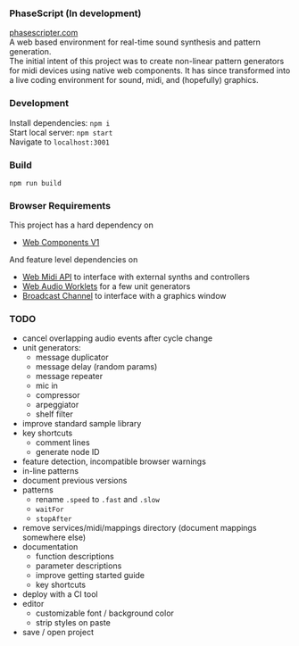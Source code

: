 ### PhaseScript (In development)
[phasescripter.com](https://phasescripter.com)  
A web based environment for real-time sound synthesis and pattern generation.  
The initial intent of this project was to create non-linear pattern generators for midi devices using native web components. It has since transformed into a live coding environment for sound, midi, and (hopefully) graphics.

### Development
Install dependencies: `npm i`  
Start local server: `npm start`  
Navigate to `localhost:3001`

### Build
`npm run build`

### Browser Requirements
This project has a hard dependency on
* [Web Components V1](https://caniuse.com/#feat=custom-elementsv1)

And feature level dependencies on
* [Web Midi API](https://caniuse.com/#feat=midi) to interface with external synths and controllers
* [Web Audio Worklets](https://developer.mozilla.org/en-US/docs/Web/API/Worklet) for a few unit generators
* [Broadcast Channel](https://caniuse.com/#feat=broadcastchannel) to interface with a graphics window

### TODO
  * cancel overlapping audio events after cycle change
  * unit generators:
    - message duplicator
    - message delay (random params)
    - message repeater
    - mic in
    - compressor
    - arpeggiator
    - shelf filter
  * improve standard sample library
  * key shortcuts
    - comment lines
    - generate node ID
  * feature detection, incompatible browser warnings
  * in-line patterns
  * document previous versions
  * patterns
    - rename `.speed` to `.fast` and `.slow`
    - `waitFor`
    - `stopAfter`
  * remove services/midi/mappings directory (document mappings somewhere else)
  * documentation
    - function descriptions
    - parameter descriptions
    - improve getting started guide
    - key shortcuts
  * deploy with a CI tool
  * editor
    - customizable font / background color
    - strip styles on paste
  * save / open project

